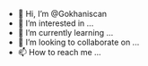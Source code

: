 - 👋 Hi, I’m @Gokhaniscan
- 👀 I’m interested in ...
- 🌱 I’m currently learning ...
- 💞️ I’m looking to collaborate on ...
- 📫 How to reach me ...

<!---
Gokhaniscan/Gokhaniscan is a ✨ special ✨ repository because its `README.md` (this file) appears on your GitHub profile.
You can click the Preview link to take a look at your changes.
--->
